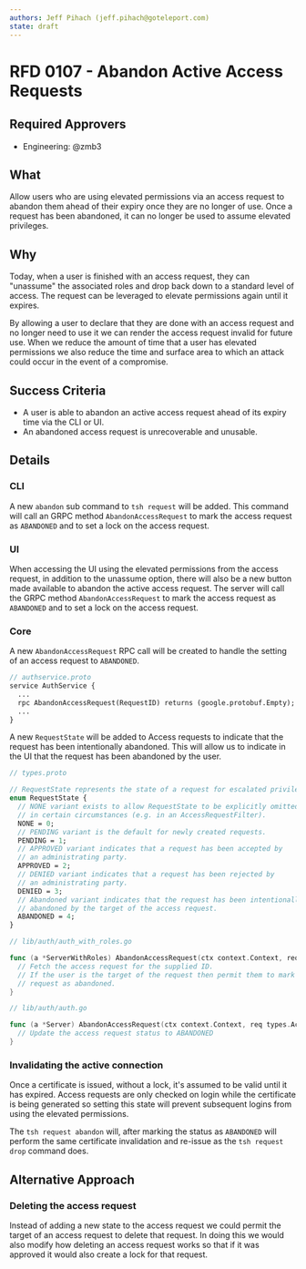 ```yaml
---
authors: Jeff Pihach (jeff.pihach@goteleport.com)
state: draft
---
```


# RFD 0107 - Abandon Active Access Requests

## Required Approvers

- Engineering: @zmb3

## What

Allow users who are using elevated permissions via an access request to abandon
them ahead of their expiry once they are no longer of use. Once a request has been
abandoned, it can no longer be used to assume elevated privileges.

## Why

Today, when a user is finished with an access request, they can "unassume"
the associated roles and drop back down to a standard level of access. The
request can be leveraged to elevate permissions again until it expires.

By allowing a user to declare that they are done with an access request and no
longer need to use it we can render the access request invalid for future use.
When we reduce the amount of time that a user has elevated permissions we also
reduce the time and surface area to which an attack could occur in the event of
a compromise.

## Success Criteria

- A user is able to abandon an active access request ahead of its expiry time
  via the CLI or UI.
- An abandoned access request is unrecoverable and unusable.

## Details

### CLI

A new `abandon` sub command to `tsh request` will be added. This command will
call an GRPC method `AbandonAccessRequest` to mark the access request as
`ABANDONED` and to set a lock on the access request.

### UI

When accessing the UI using the elevated permissions from the access request,
in addition to the unassume option, there will also be a new button made
available to abandon the active access request. The server will call the GRPC
method `AbandonAccessRequest` to mark the access request as `ABANDONED` and to
set a lock on the access request.

### Core

A new `AbandonAccessRequest` RPC call will be created to handle the setting of
an access request to `ABANDONED`.

```protobuf
// authservice.proto
service AuthService {
  ...
  rpc AbandonAccessRequest(RequestID) returns (google.protobuf.Empty);
  ...
}
```

A new `RequestState` will be added to Access requests to indicate that the
request has been intentionally abandoned. This will allow us to indicate in the
UI that the request has been abandoned by the user.

```protobuf
// types.proto

// RequestState represents the state of a request for escalated privilege.
enum RequestState {
  // NONE variant exists to allow RequestState to be explicitly omitted
  // in certain circumstances (e.g. in an AccessRequestFilter).
  NONE = 0;
  // PENDING variant is the default for newly created requests.
  PENDING = 1;
  // APPROVED variant indicates that a request has been accepted by
  // an administrating party.
  APPROVED = 2;
  // DENIED variant indicates that a request has been rejected by
  // an administrating party.
  DENIED = 3;
  // Abandoned variant indicates that the request has been intentionally
  // abandoned by the target of the access request.
  ABANDONED = 4;
}
```

```go
// lib/auth/auth_with_roles.go

func (a *ServerWithRoles) AbandonAccessRequest(ctx context.Context, reqId string) error {
  // Fetch the access request for the supplied ID.
  // If the user is the target of the request then permit them to mark the
  // request as abandoned.
}

// lib/auth/auth.go

func (a *Server) AbandonAccessRequest(ctx context.Context, req types.AccessRequest) error {
  // Update the access request status to ABANDONED
}
```

### Invalidating the active connection

Once a certificate is issued, without a lock, it's assumed to be valid until it
has expired. Access requests are only checked on login while the certificate is
being generated so setting this state will prevent subsequent logins from
using the elevated permissions.

The `tsh request abandon` will, after marking the status as `ABANDONED` will
perform the same certificate invalidation and re-issue as the `tsh request drop` command does.

## Alternative Approach

### Deleting the access request

Instead of adding a new state to the access request we could permit the target
of an access request to delete that request. In doing this we would also modify
how deleting an access request works so that if it was approved it would also
create a lock for that request.
